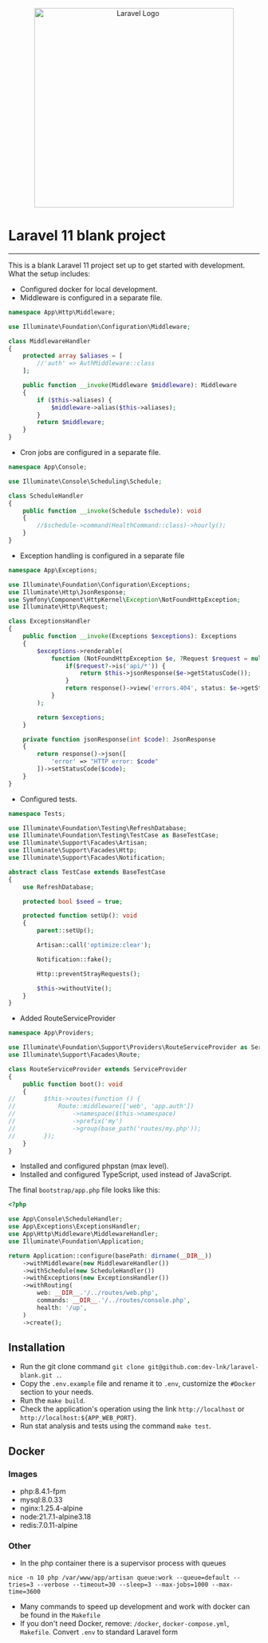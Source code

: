 <p align="center"><a href="https://laravel.com" target="_blank"><img src="https://raw.githubusercontent.com/laravel/art/master/logo-lockup/5%20SVG/2%20CMYK/1%20Full%20Color/laravel-logolockup-cmyk-red.svg" width="400" alt="Laravel Logo"></a></p>

# Laravel 11 blank project

---

This is a blank Laravel 11 project set up to get started with development. What the setup includes:
- Configured docker for local development.
- Middleware is configured in a separate file.
```php
namespace App\Http\Middleware;

use Illuminate\Foundation\Configuration\Middleware;

class MiddlewareHandler
{
    protected array $aliases = [
        //'auth' => AuthMiddleware::class
    ];

    public function __invoke(Middleware $middleware): Middleware
    {
        if ($this->aliases) {
            $middleware->alias($this->aliases);
        }
        return $middleware;
    }
}
```
- Cron jobs are configured in a separate file.
```php
namespace App\Console;

use Illuminate\Console\Scheduling\Schedule;

class ScheduleHandler
{
    public function __invoke(Schedule $schedule): void
    {
        //$schedule->command(HealthCommand::class)->hourly();
    }
}
```
- Exception handling is configured in a separate file
```php
namespace App\Exceptions;

use Illuminate\Foundation\Configuration\Exceptions;
use Illuminate\Http\JsonResponse;
use Symfony\Component\HttpKernel\Exception\NotFoundHttpException;
use Illuminate\Http\Request;

class ExceptionsHandler
{
    public function __invoke(Exceptions $exceptions): Exceptions
    {
        $exceptions->renderable(
            function (NotFoundHttpException $e, ?Request $request = null) {
                if($request?->is('api/*')) {
                    return $this->jsonResponse($e->getStatusCode());
                }
                return response()->view('errors.404', status: $e->getStatusCode());
            }
        );

        return $exceptions;
    }

    private function jsonResponse(int $code): JsonResponse
    {
        return response()->json([
            'error' => "HTTP error: $code"
        ])->setStatusCode($code);
    }
}
```
- Configured tests.
```php
namespace Tests;

use Illuminate\Foundation\Testing\RefreshDatabase;
use Illuminate\Foundation\Testing\TestCase as BaseTestCase;
use Illuminate\Support\Facades\Artisan;
use Illuminate\Support\Facades\Http;
use Illuminate\Support\Facades\Notification;

abstract class TestCase extends BaseTestCase
{
    use RefreshDatabase;

    protected bool $seed = true;

    protected function setUp(): void
    {
        parent::setUp();

        Artisan::call('optimize:clear');

        Notification::fake();

        Http::preventStrayRequests();

        $this->withoutVite();
    }
}
```
- Added RouteServiceProvider
```php
namespace App\Providers;

use Illuminate\Foundation\Support\Providers\RouteServiceProvider as ServiceProvider;
use Illuminate\Support\Facades\Route;

class RouteServiceProvider extends ServiceProvider
{
    public function boot(): void
    {
//        $this->routes(function () {
//            Route::middleware(['web', 'app.auth'])
//                ->namespace($this->namespace)
//                ->prefix('my')
//                ->group(base_path('routes/my.php'));
//        });
    }
}
```
- Installed and configured phpstan (max level).
- Installed and configured TypeScript, used instead of JavaScript.

The final `bootstrap/app.php` file looks like this:

```php
<?php

use App\Console\ScheduleHandler;
use App\Exceptions\ExceptionsHandler;
use App\Http\Middleware\MiddlewareHandler;
use Illuminate\Foundation\Application;

return Application::configure(basePath: dirname(__DIR__))
    ->withMiddleware(new MiddlewareHandler())
    ->withSchedule(new ScheduleHandler())
    ->withExceptions(new ExceptionsHandler())
    ->withRouting(
        web: __DIR__.'/../routes/web.php',
        commands: __DIR__.'/../routes/console.php',
        health: '/up',
    )
    ->create();
```

## Installation
- Run the git clone command `git clone git@github.com:dev-lnk/laravel-blank.git .`.
- Copy the `.env.example` file and rename it to `.env`, customize the `#Docker` section to your needs.
- Run the `make build`.
- Check the application's operation using the link `http://localhost` or `http://localhost:${APP_WEB_PORT}`.
- Run stat analysis and tests using the command `make test`.

## Docker

### Images

- php:8.4.1-fpm
- mysql:8.0.33
- nginx:1.25.4-alpine
- node:21.7.1-alpine3.18
- redis:7.0.11-alpine

### Other
- In the php container there is a supervisor process with queues
```shell
nice -n 10 php /var/www/app/artisan queue:work --queue=default --tries=3 --verbose --timeout=30 --sleep=3 --max-jobs=1000 --max-time=3600
```
- Many commands to speed up development and work with docker can be found in the `Makefile`
- If you don't need Docker, remove: `/docker`, `docker-compose.yml`, `Makefile`. Convert `.env` to standard Laravel form